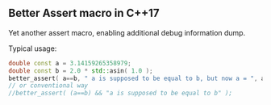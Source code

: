 
## Better Assert macro in C++17

Yet another assert macro, enabling additional debug information dump.

Typical usage:

```cpp
double const a = 3.14159265358979;
double const b = 2.0 * std::asin( 1.0 );
better_assert( a==b, " a is supposed to be equal to b, but now a = ", a, " and b = ", b );
// or conventional way
//better_assert( (a==b) && "a is supposed to be equal to b" );
```

